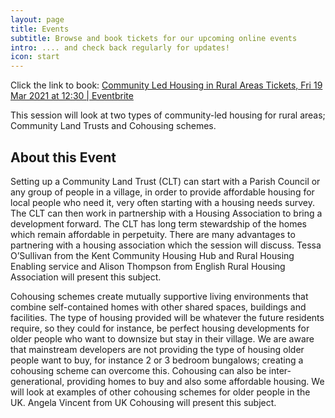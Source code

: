 ```yaml
---
layout: page
title: Events
subtitle: Browse and book tickets for our upcoming online events
intro: .... and check back regularly for updates!
icon: start
---
```

<!--StartFragment-->

Click the link to book: [Community Led Housing in Rural Areas Tickets, Fri 19 Mar 2021 at 12:30 | Eventbrite](https://www.eventbrite.co.uk/e/community-led-housing-in-rural-areas-tickets-143302919891)

<!--EndFragment-->

This session will look at two types of community-led housing for rural areas; Community Land Trusts and Cohousing schemes.

<!--StartFragment-->

## About this Event

Setting up a Community Land Trust (CLT) can start with a Parish Council or any group of people in a village, in order to provide affordable housing for local people who need it, very often starting with a housing needs survey. The CLT can then work in partnership with a Housing Association to bring a development forward. The CLT has long term stewardship of the homes which remain affordable in perpetuity. There are many advantages to partnering with a housing association which the session will discuss. Tessa O’Sullivan from the Kent Community Housing Hub and Rural Housing Enabling service and Alison Thompson from English Rural Housing Association will present this subject.

Cohousing schemes create mutually supportive living environments that combine self-contained homes with other shared spaces, buildings and facilities. The type of housing provided will be whatever the future residents require, so they could for instance, be perfect housing developments for older people who want to downsize but stay in their village. We are aware that mainstream developers are not providing the type of housing older people want to buy, for instance 2 or 3 bedroom bungalows; creating a cohousing scheme can overcome this. Cohousing can also be inter-generational, providing homes to buy and also some affordable housing. We will look at examples of other cohousing schemes for older people in the UK. Angela Vincent from UK Cohousing will present this subject.

<!--EndFragment-->